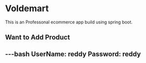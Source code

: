 # Voldemart
This is an Professonal ecommerce app build using spring boot.

## Want to Add Product 

---bash
UserName: reddy 
Password: reddy
---
